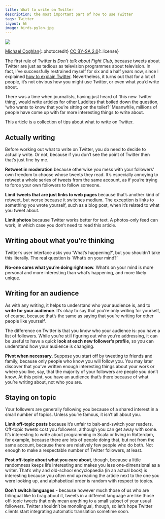 ```yaml
---
title: What to write on Twitter
description: the most important part of how to use Twitter
tags: Twitter
layout: hh
image: birds-pylon.jpg
---
```


![](birds-pylon.jpg)

[Michael Coghlan](https://www.flickr.com/photos/mikecogh/14410924093){:.photocredit}
[CC BY-SA 2.0](https://creativecommons.org/licenses/by-sa/2.0/){:.license}

The first rule of Twitter is _Don’t talk about Fight Club_, because tweets about Twitter are just as tedious as television programmes about television. In fact, I’ve successfully restrained myself for six and a half years now, since I explained [how to explain Twitter](http://blog.lunatech.com/2008/08/14/how-explain-twitter).
Nevertheless, it turns out that for a lot of people, it’s not obvious how you might use Twitter, or even what you’d write about.

There was a time when journalists, having just heard of ‘this new Twitter thing’, would write articles for other Luddites that boiled down the question, ‘who wants to know that you’re sitting on the toilet?’ Meanwhile, millions of people have come up with far more interesting things to write about.

This article is a collection of tips about what to write on Twitter.


## Actually writing

Before working out what to write on Twitter, you do need to decide to actually write. Or not, because if you don’t see the point of Twitter then that’s just fine by me.

**Retweet in moderation** because otherwise you mess with your followers’ own freedom to choose whose tweets they read. It’s especially annoying to retweet a whole series of tweets from the same account, as if you’re trying to force your own followers to follow someone.

**Limit tweets that are just links to web pages** because that’s another kind of retweet, but worse because it switches medium. The exception is links to something you wrote yourself, such as a blog post, when it’s related to what you tweet about.

**Limit photos** because Twitter works better for text. A photos-only feed can work, in which case you don’t need to read this article.


## Writing about what you’re thinking

Twitter’s user interface asks you ‘What’s happening?’, but you shouldn’t take this literally. The real question is ‘What’s on your mind?’

**No-one cares what you’re doing right now.** What’s on your mind is more personal and more interesting than what’s happening, and more likely unique.


## Writing for an audience

As with any writing, it helps to understand who your audience is, and to **write for your audience**. It’s okay to say that you’re only writing for yourself, of course, because that’s the same as saying that you’re writing for other people like yourself.

The difference on Twitter is that you know who your audience is: you have a list of followers. While you’re still figuring out who you’re addressing, it can be useful to have a quick **look at each new follower’s profile**, so you can understand how your audience is changing.

**Pivot when necessary**. Suppose you start off by tweeting to friends and family, because only people who know you will follow you. You may later discover that you’ve written enough interesting things about your work or where you live, say, that the majority of your followers are people you don’t know. At this point, you have an audience that’s there because of what you’re writing about, not who you are.


## Staying on topic

Your followers are generally following you because of a shared interest in a small number of topics. Unless you’re famous, it isn’t all about you.

**Limit off-topic posts** because it’s unfair to bait-and-switch your readers. Off-topic tweets cost you followers, although you can get away with some. It’s interesting to write about programming in Scala or living in Rotterdam, for example, because there are lots of people doing that, but not from the same account, because there are relatively few people who do both. Not enough to make a respectable number of Twitter followers, at least.

**Post off-topic about what you care about**, though, because a little randomness keeps life interesting and makes you less one-dimensional as a writer. That’s why and old-school encyclopaedia (in an actual book) is interesting because you often end up reading the article next to the one you were looking up, and alphabetical order is random with respect to topics.

**Don’t switch languages** - because however much those of us who are trilingual like to brag about it, tweets in a different language are like those off-topic tweets that only mean anything to a small subset of your usual followers. Twitter shouldn’t be monolingual, though, so let’s hope Twitter clients start integrating automatic translation sometime soon.
